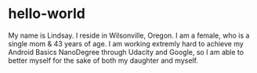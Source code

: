 # hello-world
My name is Lindsay.  I reside in Wilsonville, Oregon.  I am a female, who is a single mom & 43 years of age.
I am working extremly hard to achieve my Android Basics NanoDegree through Udacity and Google, so I am able to better
myself for the sake of both my daughter and myself.
